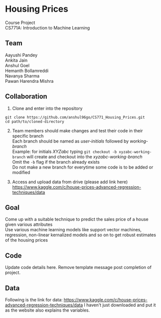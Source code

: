Housing Prices
==============

Course Project  
CS771A: Introduction to Machine Learning

Team
----

Aayushi Pandey  
Ankita Jain  
Anshul Goel  
Hemanth Bollamreddi  
Navanya Sharma  
Pawan Harendra Mishra

Collaboration
------------

1. Clone and enter into the repository  
```
git clone https://github.com/anshul96go/CS771_Housing_Prices.git
cd path/to/cloned-directory
```

2. Team members should make changes and test their code in their specific branch  
Each branch should be named as *user-initials* followed by *working-branch*  
Example: for initials *XYZabc* typing `git checkout -b xyzabc-working-branch` will create and checkout into the *xyzabc-working-branch*  
Omit the `-b` flag if the branch already exists  
Do not make a new branch for everytime some code is to be added or modified

3. Access and upload data from drive (please add link here)
https://www.kaggle.com/c/house-prices-advanced-regression-techniques/data

Goal
----

Come up with a suitable technique to predict the sales price of a house given various attributes  
Use various machine learning models like support vector machines, regression, non-linear kernalized models and so on to get robust estimates of the housing prices

Code
----

Update code details here. Remove template message post completion of project.

Data
-----
Following is the link for data:
https://www.kaggle.com/c/house-prices-advanced-regression-techniques/data
I haven't just downloaded and put it as the website also explains the variables.

